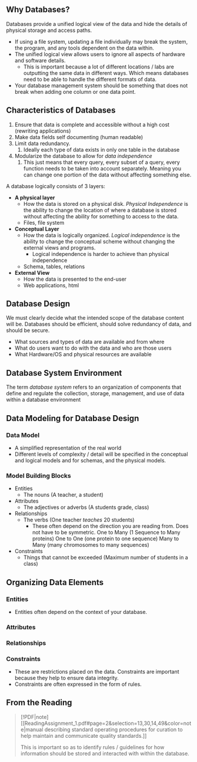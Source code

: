## Why Databases?
Databases provide a unified logical view of the data and hide the details of physical storage and access paths.

- If using a file system, updating a file individually may break the system, the program, and any tools dependent on the data within. 
- The unified logical view allows users to ignore all aspects of hardware and software details. 
	- This is important because a lot of different locations / labs are outputting the same data in different ways. Which means databases need to be able to handle the different formats of data. 
- Your database management system should be something that does not break when adding one column or one data point. 

## Characteristics of Databases
1. Ensure that data is complete and accessible without a high cost (rewriting applications)
2. Make data fields self documenting (human readable)
3. Limit data redundancy.
	1. Ideally each type of data exists in only one table in the database
4. Modularize the database to allow for *data independence*
	1. This just means that every query, every subset of a query, every function needs to be taken into account separately. Meaning you can change one portion of the data without affecting something else. 

A database logically consists of 3 layers:
- **A physical layer**
	- How the data is stored on a physical disk. *Physical Independence* is the ability to change the location of where a database is stored without affecting the ability for something to access to the data. 
	- Files, file system
- **Conceptual Layer** 
	- How the data is logically organized. *Logical independence* is the ability to change the conceptual scheme without changing the external views and programs. 
		- Logical independence is harder to achieve than physical independence
	- Schema, tables, relations
- **External View**
	- How the data is presented to the end-user
	- Web applications, html

## Database Design
We must clearly decide what the intended scope of the database content will be. Databases should be efficient, should solve redundancy of data, and should be secure. 
- What sources and types of data are available and from where
- What do users want to do with the data and who are those users
- What Hardware/OS and physical resources are available

## Database System Environment
The term *database system* refers to an organization of components that define and regulate the collection, storage, management, and use of data within a database environment


## Data Modeling for Database Design

### Data Model
- A simplified representation of the real world
- Different levels of complexity / detail will be specified in the conceptual and logical models and for schemas, and the physical models. 

### Model Building Blocks
- Entities
	- The nouns (A teacher, a student)
- Attributes
	- The adjectives or adverbs (A students grade, class)
- Relationships
	- The verbs (One teacher *teaches* 20 students)
		- These often depend on the direction you are reading from. Does not have to be symmetric. 
	One to Many (1 Sequence to Many proteins)
	One to One (one protein to one sequence)
	Many to Many (many chromosomes to many sequences)
- Constraints
	- Things that cannot be exceeded (Maximum number of students in a class)

## Organizing Data Elements

### Entities
- Entities often depend on the context of your database.

### Attributes

### Relationships

### Constraints
- These are restrictions placed on the data. Constraints are important because they help to ensure data integrity. 
- Constraints are often expressed in the form of rules.

## From the Reading
> [!PDF|note] [[ReadingAssignment_1.pdf#page=2&selection=13,30,14,49&color=note|manual describing standard operating procedures for curation to help maintain and communicate quality standards.]]
> 
> This is important so as to identify rules / guidelines for how information should be stored and interacted with within the database. 

